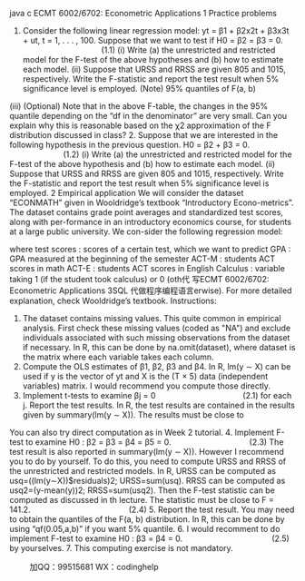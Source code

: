 java c
ECMT 6002/6702: Econometric Applications 
1 Practice problems 
1. Consider the following linear regression model:
yt = β1 + β2x2t + β3x3t + ut, t = 1, . . . , 100.
Suppose that we want to test if
H0 = β2 = β3 = 0.                                         (1.1)
(i) Write (a) the unrestricted and restricted model for the F-test of the above hypotheses and (b) how to estimate each model.
(ii) Suppose that URSS and RRSS are given 805 and 1015, respectively. Write the F-statistic and report the test result when 5% significance level is employed.
(Note) 95% quantiles of F(a, b)

(iii) (Optional) Note that in the above F-table, the changes in the 95% quantile depending on the “df in the denominator” are very small. Can you explain why this is reasonable based on the χ2 approximation of the F distribution discussed in class?
2. Suppose that we are interested in the following hypothesis in the previous question.
H0 = β2 + β3 = 0.                                            (1.2)
(i) Write (a) the unrestricted and restricted model for the F-test of the above hypothesis and (b) how to estimate each model.
(ii) Suppose that URSS and RRSS are given 805 and 1015, respectively. Write the F-statistic and report the test result when 5% significance level is employed.
2 Empirical application 
We will consider the dataset “ECONMATH” given in Wooldridge’s textbook “Introductory Econo-metrics”. The dataset contains grade point averages and standardized test scores, along with per-formance in an introductory economics course, for students at a large public university. We con-sider the following regression model:

where
test scores : scores of a certain test, which we want to predict
GPA : GPA measured at the beginning of the semester
ACT-M : students ACT scores in math
ACT-E : students ACT scores in English
Calculus : variable taking 1 (if the student took calculus) or 0 (oth代 写ECMT 6002/6702: Econometric Applications 3SQL
代做程序编程语言erwise).
For more detailed explanation, check Wooldridge’s textbook.
Instructions:
1. The dataset contains missing values. This quite common in empirical analysis. First check these missing values (coded as "NA") and exclude individuals associated with such missing observations from the dataset if necessary. In R, this can be done by na.omit(dataset), where dataset is the matrix where each variable takes each column.
2. Compute the OLS estimates of β1, β2, β3 and β4. In R, lm(y ∼ X) can be used if y is the vector of yt and X is the (T × 5) data (independent variables) matrix. I would recommend you compute those directly.
3. Implement t-tests to examine
βj = 0                                       (2.1)
for each j. Report the test results. In R, the test results are contained in the results given by summary(lm(y ∼ X)). The results must be close to

You can also try direct computation as in Week 2 tutorial.
4. Implement F-test to examine
H0 : β2 = β3 = β4 = β5 = 0.                                   (2.3)
The test result is also reported in summary(lm(y ∼ X)). However I recommend you to do by yourself. To do this, you need to compute URSS and RRSS of the unrestricted and restricted models. In R, URSS can be computed as usq=((lm(y∼X))$residuals)2; URSS=sum(usq). RRSS can be computed as usq2=(y-mean(y))2; RRSS=sum(usq2). Then the F-test statistic can be computed as discussed in th lecture. The statistic must be close to
F = 141.2.                                            (2.4)
5. Report the test result. You may need to obtain the quantiles of the F(a, b) distribution. In R, this can be done by using “qf(0.05,a,b)” if you want 5% quantile.
6. I would recomment to do implement F-test to examine
H0 : β3 = β4 = 0.                                        (2.5)
by yourselves.
7. This computing exercise is not mandatory.





         
加QQ：99515681  WX：codinghelp
